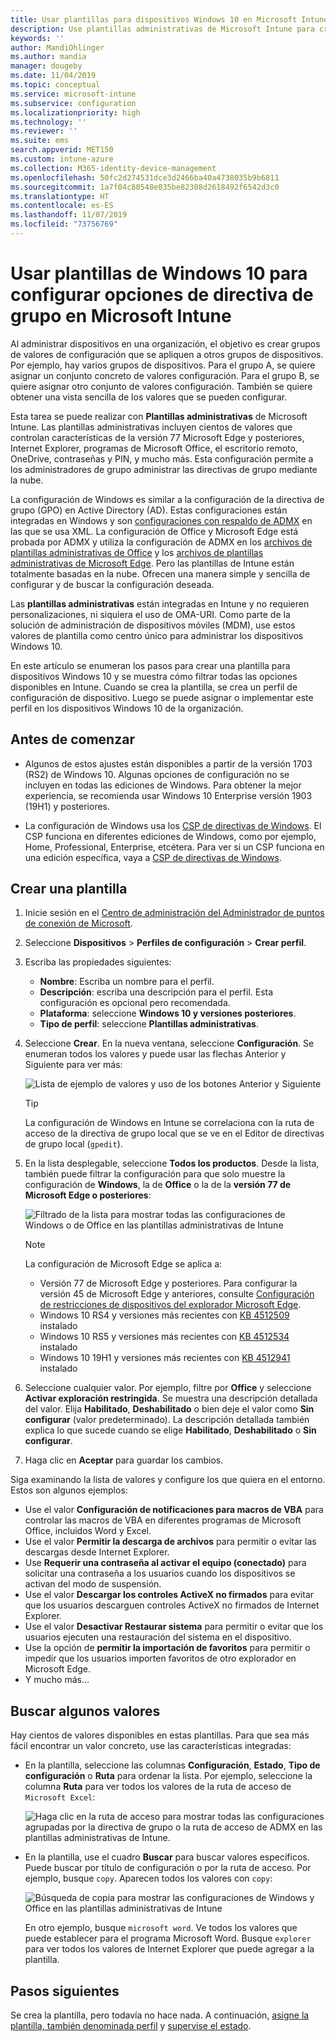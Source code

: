 ```yaml
---
title: Usar plantillas para dispositivos Windows 10 en Microsoft Intune - Azure | Microsoft Docs
description: Use plantillas administrativas de Microsoft Intune para crear grupos de valores de configuración para dispositivos Windows 10. Use estos valores en un perfil de configuración de dispositivo para controlar programas de Office, Microsoft Edge, proteger características de Internet Explorer, controlar el acceso a OneDrive, usar características de escritorio remoto, habilitar la reproducción automática, establecer la configuración de administración de energía, usar la impresión a través de HTTP, usar otras opciones de inicio de sesión de usuario y controlar el tamaño del registro de eventos.
keywords: ''
author: MandiOhlinger
ms.author: mandia
manager: dougeby
ms.date: 11/04/2019
ms.topic: conceptual
ms.service: microsoft-intune
ms.subservice: configuration
ms.localizationpriority: high
ms.technology: ''
ms.reviewer: ''
ms.suite: ems
search.appverid: MET150
ms.custom: intune-azure
ms.collection: M365-identity-device-management
ms.openlocfilehash: 50fc2d274531dce3d2466ba40a4738035b9b6811
ms.sourcegitcommit: 1a7f04c80548e035be82308d2618492f6542d3c0
ms.translationtype: HT
ms.contentlocale: es-ES
ms.lasthandoff: 11/07/2019
ms.locfileid: "73756769"
---
```

# <a name="use-windows-10-templates-to-configure-group-policy-settings-in-microsoft-intune"></a>Usar plantillas de Windows 10 para configurar opciones de directiva de grupo en Microsoft Intune

Al administrar dispositivos en una organización, el objetivo es crear grupos de valores de configuración que se apliquen a otros grupos de dispositivos. Por ejemplo, hay varios grupos de dispositivos. Para el grupo A, se quiere asignar un conjunto concreto de valores configuración. Para el grupo B, se quiere asignar otro conjunto de valores configuración. También se quiere obtener una vista sencilla de los valores que se pueden configurar.

Esta tarea se puede realizar con **Plantillas administrativas** de Microsoft Intune. Las plantillas administrativas incluyen cientos de valores que controlan características de la versión 77 Microsoft Edge y posteriores, Internet Explorer, programas de Microsoft Office, el escritorio remoto, OneDrive, contraseñas y PIN, y mucho más. Esta configuración permite a los administradores de grupo administrar las directivas de grupo mediante la nube.

La configuración de Windows es similar a la configuración de la directiva de grupo (GPO) en Active Directory (AD). Estas configuraciones están integradas en Windows y son [configuraciones con respaldo de ADMX](https://docs.microsoft.com/windows/client-management/mdm/understanding-admx-backed-policies) en las que se usa XML. La configuración de Office y Microsoft Edge está probada por ADMX y utiliza la configuración de ADMX en los [archivos de plantillas administrativas de Office](https://www.microsoft.com/download/details.aspx?id=49030) y los [archivos de plantillas administrativas de Microsoft Edge](https://www.microsoftedgeinsider.com/enterprise). Pero las plantillas de Intune están totalmente basadas en la nube. Ofrecen una manera simple y sencilla de configurar y de buscar la configuración deseada.

Las **plantillas administrativas** están integradas en Intune y no requieren personalizaciones, ni siquiera el uso de OMA-URI. Como parte de la solución de administración de dispositivos móviles (MDM), use estos valores de plantilla como centro único para administrar los dispositivos Windows 10.

En este artículo se enumeran los pasos para crear una plantilla para dispositivos Windows 10 y se muestra cómo filtrar todas las opciones disponibles en Intune. Cuando se crea la plantilla, se crea un perfil de configuración de dispositivo. Luego se puede asignar o implementar este perfil en los dispositivos Windows 10 de la organización.

## <a name="before-you-begin"></a>Antes de comenzar

- Algunos de estos ajustes están disponibles a partir de la versión 1703 (RS2) de Windows 10. Algunas opciones de configuración no se incluyen en todas las ediciones de Windows. Para obtener la mejor experiencia, se recomienda usar Windows 10 Enterprise versión 1903 (19H1) y posteriores.

- La configuración de Windows usa los [CSP de directivas de Windows](https://docs.microsoft.com/windows/client-management/mdm/policy-configuration-service-provider#policies-supported-by-group-policy-and-admx-backed-policies). El CSP funciona en diferentes ediciones de Windows, como por ejemplo, Home, Professional, Enterprise, etcétera. Para ver si un CSP funciona en una edición específica, vaya a [CSP de directivas de Windows](https://docs.microsoft.com/windows/client-management/mdm/policy-configuration-service-provider#policies-supported-by-group-policy-and-admx-backed-policies).

## <a name="create-a-template"></a>Crear una plantilla

1. Inicie sesión en el [Centro de administración del Administrador de puntos de conexión de Microsoft](https://go.microsoft.com/fwlink/?linkid=2109431).
2. Seleccione **Dispositivos** > **Perfiles de configuración** > **Crear perfil**.
3. Escriba las propiedades siguientes:

    - **Nombre**: Escriba un nombre para el perfil.
    - **Descripción**: escriba una descripción para el perfil. Esta configuración es opcional pero recomendada.
    - **Plataforma**: seleccione **Windows 10 y versiones posteriores**.
    - **Tipo de perfil**: seleccione **Plantillas administrativas**.

4. Seleccione **Crear**. En la nueva ventana, seleccione **Configuración**. Se enumeran todos los valores y puede usar las flechas Anterior y Siguiente para ver más:

    ![Lista de ejemplo de valores y uso de los botones Anterior y Siguiente](./media/administrative-templates-windows/administrative-templates-sample-settings-list.png)

    > [!TIP]
    > La configuración de Windows en Intune se correlaciona con la ruta de acceso de la directiva de grupo local que se ve en el Editor de directivas de grupo local (`gpedit`).

5. En la lista desplegable, seleccione **Todos los productos**. Desde la lista, también puede filtrar la configuración para que solo muestre la configuración de **Windows**, la de **Office** o la de la **versión 77 de Microsoft Edge o posteriores**:

    ![Filtrado de la lista para mostrar todas las configuraciones de Windows o de Office en las plantillas administrativas de Intune](./media/administrative-templates-windows/administrative-templates-choose-windows-office-all-products.png)

    > [!NOTE]
    > La configuración de Microsoft Edge se aplica a:
    >
    > - Versión 77 de Microsoft Edge y posteriores. Para configurar la versión 45 de Microsoft Edge y anteriores, consulte [Configuración de restricciones de dispositivos del explorador Microsoft Edge](device-restrictions-windows-10.md#microsoft-edge-browser).
    > - Windows 10 RS4 y versiones más recientes con [KB 4512509](https://support.microsoft.com/kb/4512509) instalado
    > - Windows 10 RS5 y versiones más recientes con [KB 4512534](https://support.microsoft.com/kb/4512534) instalado
    > - Windows 10 19H1 y versiones más recientes con [KB 4512941](https://support.microsoft.com/kb/4512941) instalado

6. Seleccione cualquier valor. Por ejemplo, filtre por **Office** y seleccione **Activar exploración restringida**. Se muestra una descripción detallada del valor. Elija **Habilitado**, **Deshabilitado** o bien deje el valor como **Sin configurar** (valor predeterminado). La descripción detallada también explica lo que sucede cuando se elige **Habilitado**, **Deshabilitado** o **Sin configurar**.
7. Haga clic en **Aceptar** para guardar los cambios.

Siga examinando la lista de valores y configure los que quiera en el entorno. Estos son algunos ejemplos:

- Use el valor **Configuración de notificaciones para macros de VBA** para controlar las macros de VBA en diferentes programas de Microsoft Office, incluidos Word y Excel.
- Use el valor **Permitir la descarga de archivos** para permitir o evitar las descargas desde Internet Explorer.
- Use **Requerir una contraseña al activar el equipo (conectado)** para solicitar una contraseña a los usuarios cuando los dispositivos se activan del modo de suspensión.
- Use el valor **Descargar los controles ActiveX no firmados** para evitar que los usuarios descarguen controles ActiveX no firmados de Internet Explorer.
- Use el valor **Desactivar Restaurar sistema** para permitir o evitar que los usuarios ejecuten una restauración del sistema en el dispositivo.
- Use la opción de **permitir la importación de favoritos** para permitir o impedir que los usuarios importen favoritos de otro explorador en Microsoft Edge.
- Y mucho más...

## <a name="find-some-settings"></a>Buscar algunos valores

Hay cientos de valores disponibles en estas plantillas. Para que sea más fácil encontrar un valor concreto, use las características integradas:

- En la plantilla, seleccione las columnas **Configuración**, **Estado**, **Tipo de configuración** o **Ruta** para ordenar la lista. Por ejemplo, seleccione la columna **Ruta** para ver todos los valores de la ruta de acceso de `Microsoft Excel`:

  ![Haga clic en la ruta de acceso para mostrar todas las configuraciones agrupadas por la directiva de grupo o la ruta de acceso de ADMX en las plantillas administrativas de Intune.](./media/administrative-templates-windows/path-filter-shows-excel-options.png)

- En la plantilla, use el cuadro **Buscar** para buscar valores específicos. Puede buscar por título de configuración o por la ruta de acceso. Por ejemplo, busque `copy`. Aparecen todos los valores con `copy`:

  ![Búsqueda de copia para mostrar las configuraciones de Windows y Office en las plantillas administrativas de Intune](./media/administrative-templates-windows/search-copy-settings.png) 

  En otro ejemplo, busque `microsoft word`. Ve todos los valores que puede establecer para el programa Microsoft Word. Busque `explorer` para ver todos los valores de Internet Explorer que puede agregar a la plantilla.

## <a name="next-steps"></a>Pasos siguientes

Se crea la plantilla, pero todavía no hace nada. A continuación, [asigne la plantilla, también denominada perfil](device-profile-assign.md) y [supervise el estado](device-profile-monitor.md).
